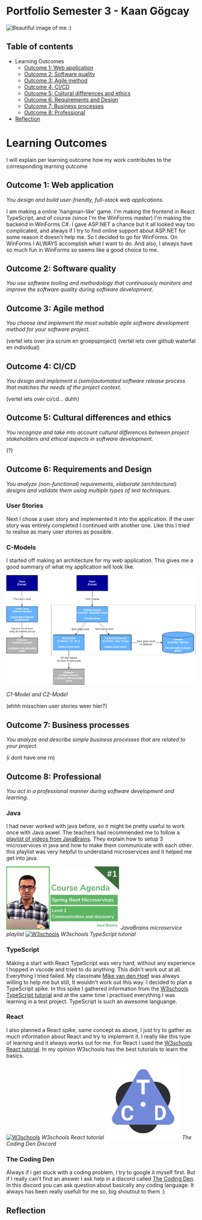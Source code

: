 # Portfolio Semester 3 - Kaan Gögcay

![Beautiful image of me :)](https://github.com/KaanGogcay/Portfolio/blob/master/Assets/img/KaanG%C3%B6gcay.png?raw=true)

## Table of contents
 - Learning Outcomes
   - [Outcome 1: Web application](#outcome-1-web-application)
   - [Outcome 2: Software quality](#outcome-2-software-quality)
   - [Outcome 3: Agile method](#outcome-3-agile-method)
   - [Outcome 4: CI/CD](#outcome-4-cicd)
   - [Outcome 5: Cultural differences and ethics](#outcome-5-cultural-differences-and-ethics)
   - [Outcome 6: Requirements and Design](#outcome-6-requirements-and-design)
   - [Outcome 7: Business processes](#outcome-7-business-processes)
   - [Outcome 8: Professional](#outcome-8-professional)
 - [Reflection](#reflection)

# Learning Outcomes
I will explain per learning outcome how my work contributes to the corresponding learning outcome

## Outcome 1: Web application
*You design and build user-friendly, full-stack web applications.*

I am making a online 'hangman-like' game. I'm making the frontend in React TypeScript, and of course (since I'm the WinForms master) I'm making the backend in WinForms C#. I gave ASP.NET a chance but it all looked way too complicated, and always if I try to find online support about ASP.NET for some reason it doesn't help me. So I decided to go for WinForms. On WinForms I ALWAYS accomplish what I want to do. And also, I always have so much fun in WinForms so seems like a good choice to me.

## Outcome 2: Software quality
*You use software tooling and methodology that continuously monitors and improve the software quality during software development.*

## Outcome 3: Agile method
*You choose and implement the most suitable agile software development method for your software project.*

(vertel iets over jira scrum en groepsproject)
(vertel iets over github waterfal en individual)

## Outcome 4: CI/CD
*You design and implement a (semi)automated software release process that matches the needs of the project context.*

(vertel iets over ci/cd... duhh)

## Outcome 5: Cultural differences and ethics
*You recognize and take into account cultural differences between project stakeholders and ethical aspects in software development.*

(?)

## Outcome 6: Requirements and Design
*You analyze (non-functional) requirements, elaborate (architectural) designs and validate them using multiple types of test techniques.*

### User Stories
Next I chose a user story and implemented it into the application. If the user story was entirely completed I continued with another one. Like this I tried to realise as many user stories as possible.

### C-Models
I started off making an architecture for my web application. This gives me a good summary of what my application will look like.

![C-Models](https://github.com/CrossyChainsaw/Portfolio/blob/master/Assets/img/C-Models.png)

*C1-Model and C2-Model*

(ehhh misschien user stories weer hier?)

## Outcome 7: Business processes
*You analyze and describe simple business processes that are related to your project.*

(i dont have one rn)

## Outcome 8: Professional
*You act in a professional manner during software development and learning.*

### Java
I had never worked with java before, so it might be pretty useful to work once with Java aswel. The teachers had recommended me to follow a [playlist of videos from JavaBrains](https://www.youtube.com/watch?v=y8IQb4ofjDo&list=PLqq-6Pq4lTTZSKAFG6aCDVDP86Qx4lNas&index=2). They explain how to setup 3 microservices in java and how to make them communicate with each other. this playlist was very helpful to understand microservices and it helped me get into java.

[![playlist of videos from JavaBrains](https://github.com/CrossyChainsaw/Portfolio/blob/master/Assets/img/microService.png)](https://www.youtube.com/watch?v=y8IQb4ofjDo&list=PLqq-6Pq4lTTZSKAFG6aCDVDP86Qx4lNas&index=1&ab_channel=JavaBrains)
*JavaBrains microservice playlist* 
[![W3schools](https://yt3.ggpht.com/dW6to0x5Crmeh7yi-YPLcQRqVrBtx2BSh8eoKTJbE8NbjloQ0sqlmdszIlxokJU_97-ndOt_=s176-c-k-c0x00ffffff-no-rj)](https://www.w3schools.com/typescript/index.php)
*W3schools TypeScript tutorial*

### TypeScript
Making a start with React TypeScript was very hard, without any experience I hopped in vscode and tried to do anything. This didn't work out at all. Everything I tried failed. My classmate [Mike van den Hoef](https://github.com/Headoros) was always willing to help me but still, It wouldn't work out this way. I decided to plan a TypeScript spike. In this spike I gathered information from the [W3schools TypeScript tutorial](https://www.w3schools.com/typescript/index.php) and at the same time i practised everything I was learning in a test project. TypeScript is such an awesome languange.

### React
I also planned a React spike, same concept as above, I just try to gather as much information about React and try to implement it. I really like this type of learning and it always works out for me. For React I used the [W3schools React tutorial](https://www.w3schools.com/REACT/default.asp). In my opinion W3schools has the best tutorials to learn the basics.

[![W3schools](https://yt3.ggpht.com/dW6to0x5Crmeh7yi-YPLcQRqVrBtx2BSh8eoKTJbE8NbjloQ0sqlmdszIlxokJU_97-ndOt_=s176-c-k-c0x00ffffff-no-rj)](https://www.w3schools.com/REACT/default.asp)
*W3schools React tutorial*
[![TheCodingDen](https://github.com/CrossyChainsaw/Portfolio/blob/master/Assets/img/TheCodingDen.png)](https://discord.com/invite/code)
*The Coding Den Discord*

### The Coding Den
Always if i get stuck with a coding problem, I try to google it myself first. But if I really can't find an answer I ask help in a discord called [The Coding Den](https://discord.gg/code). In this discord you can ask question about basically any coding language. It always has been really usefull for me so, big shoutout to them :)

## Reflection
